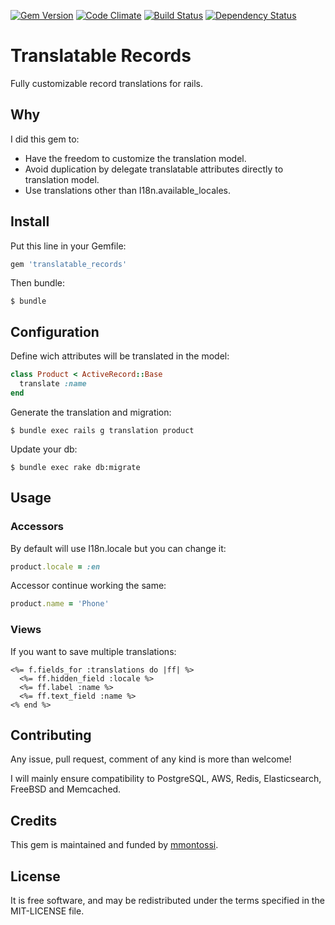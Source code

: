 [![Gem Version](https://badge.fury.io/rb/translatable_records.svg)](http://badge.fury.io/rb/translatable_records)
[![Code Climate](https://codeclimate.com/github/mmontossi/translatable_records/badges/gpa.svg)](https://codeclimate.com/github/mmontossi/translatable_records)
[![Build Status](https://travis-ci.org/mmontossi/translatable_records.svg)](https://travis-ci.org/mmontossi/translatable_records)
[![Dependency Status](https://gemnasium.com/mmontossi/translatable_records.svg)](https://gemnasium.com/mmontossi/translatable_records)

# Translatable Records

Fully customizable record translations for rails.

## Why

I did this gem to:

- Have the freedom to customize the translation model.
- Avoid duplication by delegate translatable attributes directly to translation model.
- Use translations other than I18n.available_locales.

## Install

Put this line in your Gemfile:
```ruby
gem 'translatable_records'
```

Then bundle:
```
$ bundle
```

## Configuration

Define wich attributes will be translated in the model:
```ruby
class Product < ActiveRecord::Base
  translate :name
end
```

Generate the translation and migration:
```
$ bundle exec rails g translation product
```

Update your db:
```
$ bundle exec rake db:migrate
```

## Usage

### Accessors

By default will use I18n.locale but you can change it:
```ruby
product.locale = :en
```

Accessor continue working the same:
```ruby
product.name = 'Phone'
```

### Views

If you want to save multiple translations:
```erb
<%= f.fields_for :translations do |ff| %>
  <%= ff.hidden_field :locale %>
  <%= ff.label :name %>
  <%= ff.text_field :name %>
<% end %>
```

## Contributing

Any issue, pull request, comment of any kind is more than welcome!

I will mainly ensure compatibility to PostgreSQL, AWS, Redis, Elasticsearch, FreeBSD and Memcached. 

## Credits

This gem is maintained and funded by [mmontossi](https://github.com/mmontossi).

## License

It is free software, and may be redistributed under the terms specified in the MIT-LICENSE file.

